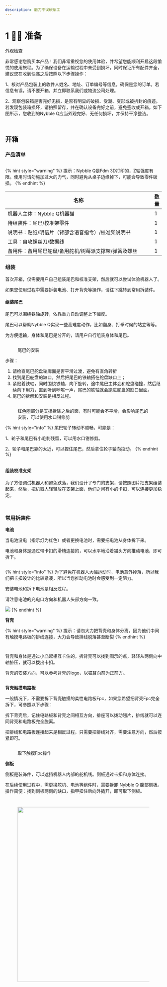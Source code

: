 ```yaml
---
description: 磨刀不误砍柴工
---
```


# 1 🧘‍♂️ 准备

外观检查

非常感谢您购买本产品！我们非常重视您的使用体验，并希望您能顺利开启这段愉悦的使用旅程。为了确保设备在运输过程中未受到损坏，同时保证所有配件齐全，建议您在收到快递之后按照以下步骤操作：

&#x20; 1、核对产品包装上的收件人姓名、地址、订单编号等信息，确保是您的订单。若信息有误，请不要开箱，并立即联系我们或物流公司处理。

2、观察包装箱是否完好无损，是否有明显的破损、受潮、变形或被拆封的痕迹。若发现包装箱损坏，请拍照留存，并在确认设备完好之前，避免签收或开箱。如下图所示，您收到的Nybble Q应当外观完好、无任何损坏，并保持干净整洁。

<figure><img src=".gitbook/assets/image (54).png" alt=""><figcaption></figcaption></figure>

<figure><img src=".gitbook/assets/image (55).png" alt=""><figcaption></figcaption></figure>

## 开箱

### 产品清单

<figure><img src=".gitbook/assets/image (57).png" alt=""><figcaption></figcaption></figure>

{% hint style="warning" %}
提示：Nybble Q是Fdm 3D打印的，Z轴强度有限。使用时请勿施加过大的力气，同时避免从桌子边缘掉下，可能会导致零件破损。
{% endhint %}

<table><thead><tr><th width="487.390625">名称</th><th>数量</th></tr></thead><tbody><tr><td>机器人主体：Nybble Q机器猫 </td><td>1</td></tr><tr><td>待组装件：尾巴/校准架零件</td><td>1</td></tr><tr><td>说明书：贴纸/明信片（背部含语音指令）/校准架说明书</td><td>1</td></tr><tr><td>工具：自攻螺丝刀/数据线</td><td>1</td></tr><tr><td>备用件：备用尾巴舵盘/备用舵机/树莓派支撑架/弹簧及螺丝</td><td>1</td></tr></tbody></table>

### 组装

首次开箱，仅需要用户自己组装尾巴和校准支架，然后就可以尝试体验机器人了。

如果您使用过程中需要拆装电池、打开背壳等操作，请往下跳转到常用拆装件。

#### 组装尾巴

尾巴可以围绕铁轴旋转，依靠重力自动调整上下幅度。

尾巴可以帮助Nybble Q实现一些高难度动作，比如翻身、打拳时候的站立等等。

为方便运输，身体和尾巴是分开的，请用户自行组装身体和尾巴。

<figure><img src=".gitbook/assets/尾巴安装.gif" alt=""><figcaption><p>尾巴的安装</p></figcaption></figure>

步骤：

1. 请检查尾巴舵盘轮廓面是否平滑过渡，避免有直角转折
2. 找到尾巴舵盘的缺口，然后把尾巴的铁轴搭在舵盘缺口上；
3. 紧贴着铁轴，同时围绕铁轴，向下旋转，途中尾巴主体会和舵盘碰撞，然后继续向下用力，直到听到咔嚓一声，尾巴的铁轴就会跑进舵盘的缺口里面。
4. 尾巴的拆解和安装是相反过程。

<figure><img src=".gitbook/assets/image (67).png" alt=""><figcaption><p>红色圈部分是支撑拆除之后的面，有时可能会不平滑，会影响尾巴的安装，可以使用水口钳修剪</p></figcaption></figure>

{% hint style="info" %}
尾巴轮子转动不顺畅，可能是：

1、轮子和尾巴有小毛刺残留，可以用水口钳修剪。

2、轮子和尾巴靠的太近，可以捏住尾巴，然后拿住轮子轴向拉动。
{% endhint %}

<figure><img src=".gitbook/assets/image (48).png" alt=""><figcaption></figcaption></figure>

#### 组装校准支架

为了方便调试机器人和避免跌落，我们设计了专门的支架，请按照图片把支架组装起来，然后，把机器人轻轻放在支架上面，他们之间有小的卡扣，可以连接更加稳定。

<figure><img src=".gitbook/assets/image (16).png" alt=""><figcaption></figcaption></figure>

<figure><img src=".gitbook/assets/image (17).png" alt=""><figcaption></figcaption></figure>

### 常用拆装件

**电池**

当电池没电（指示灯为红色）或者更换电池时，需要把电池从身体拆下来。

电池和身体是通过带卡扣的滑槽连接的，可以水平地沿着猫头方向推动电池，即可拆下。

<figure><img src=".gitbook/assets/ 拆下电池.gif" alt=""><figcaption></figcaption></figure>

{% hint style="info" %}
为了避免在机器人大幅运动时，电池意外掉落，所以我们把卡扣设计的比较紧凑，所以当您推动电池时会感受到一定阻力。

安装电池和拆下电池是相反过程。

请注意电池的充电口方向和机器人头部方向一致。

![](<.gitbook/assets/image (18).png>)
{% endhint %}

**背壳**

{% hint style="warning" %}
提示：请勿大力把背壳和身体分离，因为他们中间有触摸电路板的排线连接，大力会导致排线脱落甚至断裂
{% endhint %}

<figure><img src=".gitbook/assets/image (61).png" alt=""><figcaption></figcaption></figure>

<figure><img src=".gitbook/assets/image (62).png" alt=""><figcaption></figcaption></figure>

背壳和身体是通过小凸起相互卡住的，拆背壳可以找到图示的点，轻轻从两侧向中轴挤压，就可以拨出卡扣。

背壳的安装方向，可以参考背壳的logo，以猫耳向前为正前方。

<figure><img src=".gitbook/assets/image (26).png" alt=""><figcaption></figcaption></figure>

**背壳触摸电路板**

一般情况下，不需要拆下背壳触摸的柔性电路板Fpc，如果您希望把背壳Fpc完全拆下，可参照以下步骤：

拆下背壳后，记住电路板和背壳之间相互方向，排座可以拨动翘片，排线就可以连同背壳和电路板完全脱离。

把排线和电路板连接起来是相反过程，只需要把排线对齐，需要注意方向，然后按紧即可。

<figure><img src=".gitbook/assets/image (63).png" alt=""><figcaption><p>取下触摸Fpc操作</p></figcaption></figure>

**侧板**

侧板是装饰件，可以遮挡机器人内部的舵机线。侧板通过卡扣和身体连接。

在后续使用过程中，需更换舵机、电池等组件时，需要拆卸 Nybble Q 腹部侧板。操作简便：找到侧板两侧的缺口，指甲扣住后向外撬开，即可取下侧板。

<figure><img src=".gitbook/assets/image (64).png" alt=""><figcaption></figcaption></figure>

<figure><img src=".gitbook/assets/image (65).png" alt=""><figcaption></figcaption></figure>

<figure><img src=".gitbook/assets/image (11).png" alt="" width="563"><figcaption></figcaption></figure>
